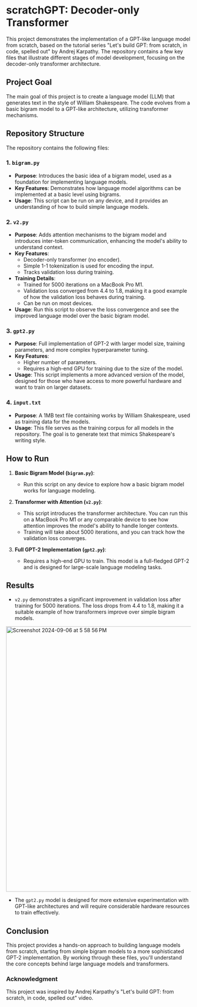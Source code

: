 # scratchGPT: Decoder-only Transformer

This project demonstrates the implementation of a GPT-like language model from scratch, based on the tutorial series "Let's build GPT: from scratch, in code, spelled out" by Andrej Karpathy. The repository contains a few key files that illustrate different stages of model development, focusing on the decoder-only transformer architecture.

## Project Goal
The main goal of this project is to create a language model (LLM) that generates text in the style of William Shakespeare. The code evolves from a basic bigram model to a GPT-like architecture, utilizing transformer mechanisms.

## Repository Structure
The repository contains the following files:

### 1. `bigram.py`
- **Purpose**: Introduces the basic idea of a bigram model, used as a foundation for implementing language models.
- **Key Features**: Demonstrates how language model algorithms can be implemented at a basic level using bigrams.
- **Usage**: This script can be run on any device, and it provides an understanding of how to build simple language models.

### 2. `v2.py`
- **Purpose**: Adds attention mechanisms to the bigram model and introduces inter-token communication, enhancing the model's ability to understand context.
- **Key Features**:
  - Decoder-only transformer (no encoder).
  - Simple 1-1 tokenization is used for encoding the input.
  - Tracks validation loss during training.
- **Training Details**: 
  - Trained for 5000 iterations on a MacBook Pro M1.
  - Validation loss converged from 4.4 to 1.8, making it a good example of how the validation loss behaves during training.
  - Can be run on most devices.
- **Usage**: Run this script to observe the loss convergence and see the improved language model over the basic bigram model.

### 3. `gpt2.py`
- **Purpose**: Full implementation of GPT-2 with larger model size, training parameters, and more complex hyperparameter tuning.
- **Key Features**:
  - Higher number of parameters.
  - Requires a high-end GPU for training due to the size of the model.
- **Usage**: This script implements a more advanced version of the model, designed for those who have access to more powerful hardware and want to train on larger datasets.

### 4. `input.txt`
- **Purpose**: A 1MB text file containing works by William Shakespeare, used as training data for the models.
- **Usage**: This file serves as the training corpus for all models in the repository. The goal is to generate text that mimics Shakespeare's writing style.

## How to Run

1. **Basic Bigram Model (`bigram.py`)**:
   - Run this script on any device to explore how a basic bigram model works for language modeling.

2. **Transformer with Attention (`v2.py`)**:
   - This script introduces the transformer architecture. You can run this on a MacBook Pro M1 or any comparable device to see how attention improves the model's ability to handle longer contexts.
   - Training will take about 5000 iterations, and you can track how the validation loss converges.

3. **Full GPT-2 Implementation (`gpt2.py`)**:
   - Requires a high-end GPU to train. This model is a full-fledged GPT-2 and is designed for large-scale language modeling tasks.

## Results
- `v2.py` demonstrates a significant improvement in validation loss after training for 5000 iterations. The loss drops from 4.4 to 1.8, making it a suitable example of how transformers improve over simple bigram models.
<img width="724" alt="Screenshot 2024-09-06 at 5 58 56 PM" src="https://github.com/user-attachments/assets/4aae7f46-806e-49a8-bb56-c6bd65ab1100">

  
- The `gpt2.py` model is designed for more extensive experimentation with GPT-like architectures and will require considerable hardware resources to train effectively.

## Conclusion
This project provides a hands-on approach to building language models from scratch, starting from simple bigram models to a more sophisticated GPT-2 implementation. By working through these files, you'll understand the core concepts behind large language models and transformers.

### Acknowledgment
This project was inspired by Andrej Karpathy's "Let's build GPT: from scratch, in code, spelled out" video.
